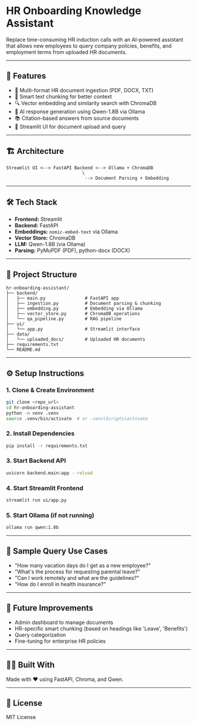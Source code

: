 # HR Onboarding Knowledge Assistant

Replace time-consuming HR induction calls with an AI-powered assistant that allows new employees to query company policies, benefits, and employment terms from uploaded HR documents.

---

## 🚀 Features

* 📄 Multi-format HR document ingestion (PDF, DOCX, TXT)
* 🧠 Smart text chunking for better context
* 🔍 Vector embedding and similarity search with ChromaDB
* 🤖 AI response generation using Qwen-1.8B via Ollama
* 📚 Citation-based answers from source documents
* 📂 Streamlit UI for document upload and query

---

## 🏗️ Architecture

```
Streamlit UI <--> FastAPI Backend <--> Ollama + ChromaDB
                             \
                              --> Document Parsing + Embedding
```

---

## 🛠️ Tech Stack

* **Frontend:** Streamlit
* **Backend:** FastAPI
* **Embeddings:** `nomic-embed-text` via Ollama
* **Vector Store:** ChromaDB
* **LLM:** Qwen-1.8B (via Ollama)
* **Parsing:** PyMuPDF (PDF), python-docx (DOCX)

---

## 📁 Project Structure

```
hr-onboarding-assistant/
├── backend/
│   ├── main.py               # FastAPI app
│   ├── ingestion.py          # Document parsing & chunking
│   ├── embedding.py          # Embedding via Ollama
│   ├── vector_store.py       # ChromaDB operations
│   └── qa_pipeline.py        # RAG pipeline
├── ui/
│   └── app.py                # Streamlit interface
├── data/
│   └── uploaded_docs/        # Uploaded HR documents
├── requirements.txt
└── README.md
```

---

## ⚙️ Setup Instructions

### 1. Clone & Create Environment

```bash
git clone <repo_url>
cd hr-onboarding-assistant
python -m venv .venv
source .venv/bin/activate  # or .venv\Scripts\activate
```

### 2. Install Dependencies

```bash
pip install -r requirements.txt
```

### 3. Start Backend API

```bash
uvicorn backend.main:app --reload
```

### 4. Start Streamlit Frontend

```bash
streamlit run ui/app.py
```

### 5. Start Ollama (if not running)

```bash
ollama run qwen:1.8b
```

---

## 🔄 Sample Query Use Cases

* "How many vacation days do I get as a new employee?"
* "What's the process for requesting parental leave?"
* "Can I work remotely and what are the guidelines?"
* "How do I enroll in health insurance?"

---

## 📌 Future Improvements

* Admin dashboard to manage documents
* HR-specific smart chunking (based on headings like 'Leave', 'Benefits')
* Query categorization
* Fine-tuning for enterprise HR policies

---

## 👨‍💻 Built With

Made with ❤️ using FastAPI, Chroma, and Qwen.

---

## 📄 License

MIT License
